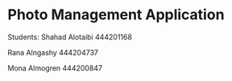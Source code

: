 #  Photo Management Application

Students:
Shahad Alotaibi 
444201168 

Rana Alngashy 
444204737 

Mona Almogren 
444200847 
